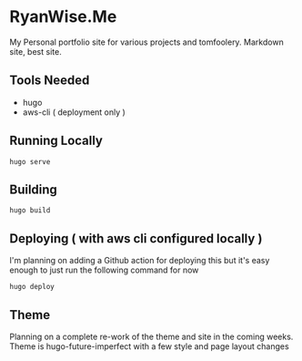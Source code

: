 # RyanWise.Me
My Personal portfolio site for various projects and tomfoolery. Markdown site, best site. 

## Tools Needed
* hugo
* aws-cli ( deployment only )

## Running Locally
```
hugo serve
```

## Building
```
hugo build
```

## Deploying ( with aws cli configured locally )
I'm planning on adding a Github action for deploying this but it's easy enough to just run the following command for now
```
hugo deploy
```

## Theme
Planning on a complete re-work of the theme and site in the coming weeks. 
Theme is hugo-future-imperfect with a few style and page layout changes

